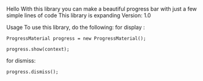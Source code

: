 Hello
With this library you can make a beautiful progress bar with just a few simple lines of code
This library is expanding
Version: 1.0

<b5>Usage</b5>
To use this library, do the following:
for display :

`ProgressMaterial progress = new ProgressMaterial();`

`progress.show(context);`

for dismiss:

`progress.dismiss();`
